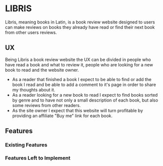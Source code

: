 # LIBRIS

Libris, meaning books in Latin, is a book review website designed to users can make reviews on books they already have read or find their next book from other users reviews.

## UX

Being Libris a book review website the UX can be divided in people who have read a book and what to review it, people who are looking for a new book to read and the website owner.

- As a reader that finished a book I expect to be able to find or add the book I read and be able to add a comment to it's page in order to share my thoughts about it.
- As a reader looking for a new book to read I expect to find books sorted by genre and to have not only a small description of each book, but also some reviews from other readers.
- As the site owner I expect that this website will turn profitable by providing an affiliate "Buy me" link for each book.

## Features

### Existing Features

### Features Left to Implement